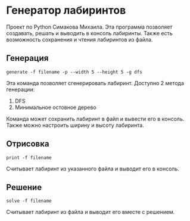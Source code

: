 # Генератор лабиринтов
Проект по Python Симакова Михаила.
Эта программа позволяет создавать, решать и выводить в консоль лабиринты. 
Также есть возможность сохранения и чтения лабиринтов из файла. 

## Генерация
```shell
generate -f filename -p --width 5 --height 5 -g dfs
```

Эта команда позволяет сгенерировать лабиринт. Доступно 2 метода генерации:
1. DFS
2. Минимальное остовное дерево

Команда может сохранить лабиринт в файл и вывести его в консоль. 
Также можно настроить ширину и высоту лабиринта.

## Отрисовка
```shell
print -f filename
```

Считывает лабиринт из указанного файла и выводит его в консоль.

## Решение
```shell
solve -f filename
```

Считывает лабиринт из файла и выводит его вместе с решением.
